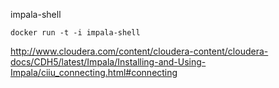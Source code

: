 impala-shell

```
docker run -t -i impala-shell
```

http://www.cloudera.com/content/cloudera-content/cloudera-docs/CDH5/latest/Impala/Installing-and-Using-Impala/ciiu_connecting.html#connecting
